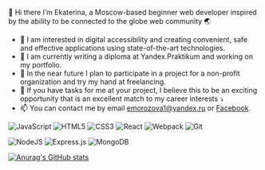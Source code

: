 👋 Hi there
I’m Ekaterina, a Moscow-based beginner web developer inspired by the ability to be connected to the globe web community 🌏

- 💭 I am interested in digital accessibility and creating convenient, safe and effective applications using state-of-the-art technologies. 
- 🌱 I am currently writing a diploma at Yandex.Praktikum and working on my portfolio. 
- 💞️ In the near future I plan to participate in a project for a non-profit organization and try my hand at freelancing.
- 🤝 If you have tasks for me at your project, I believe this to be an exciting opportunity that is an excellent match
to my career interests ⤵
- 📫 You can contact me by email emorozova1@yandex.ru or [Facebook](https://www.facebook.com/icecream04/).

<img alt="JavaScript" src="https://img.shields.io/badge/javascript-%23323330.svg?style=for-the-badge&logo=javascript&logoColor=%23F7DF1E"/> <img alt="HTML5" src="https://img.shields.io/badge/html5-%23E34F26.svg?style=for-the-badge&logo=html5&logoColor=white"/> 	<img alt="CSS3" src="https://img.shields.io/badge/css3-%231572B6.svg?style=for-the-badge&logo=css3&logoColor=white"/> <img alt="React" src="https://img.shields.io/badge/react-%2320232a.svg?style=for-the-badge&logo=react&logoColor=%2361DAFB"/> <img alt="Webpack" src="https://img.shields.io/badge/webpack-%238DD6F9.svg?style=for-the-badge&logo=webpack&logoColor=black" /> <img alt="Git" src="https://img.shields.io/badge/git-%23F05033.svg?style=for-the-badge&logo=git&logoColor=white"/>

<img alt="NodeJS" src="https://img.shields.io/badge/node.js-%2343853D.svg?style=for-the-badge&logo=node-dot-js&logoColor=white"/> <img alt="Express.js" src="https://img.shields.io/badge/express.js-%23404d59.svg?style=for-the-badge&logo=express&logoColor=%2361DAFB"/> <img alt="MongoDB" src ="https://img.shields.io/badge/MongoDB-%234ea94b.svg?style=for-the-badge&logo=mongodb&logoColor=white"/>

[![Anurag's GitHub stats](https://github-readme-stats.vercel.app/api?username=MorozovaWorld&show_icons=true&bg_color=45,fae1dd,d8e2dc)](https://github.com/anuraghazra/github-readme-stats)




<!---
MorozovaWorld/MorozovaWorld is a ✨ special ✨ repository because its `README.md` (this file) appears on your GitHub profile.
You can click the Preview link to take a look at your changes.
--->
